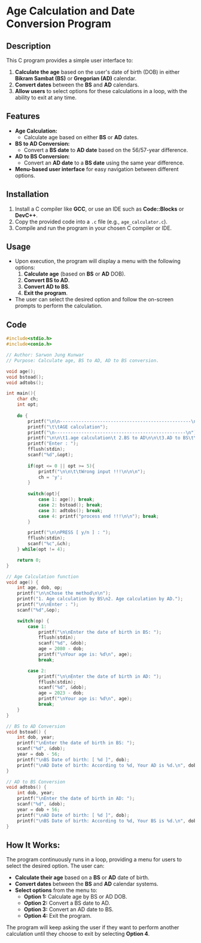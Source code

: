 # Age Calculation and Date Conversion Program

## Description
This C program provides a simple user interface to:
1. **Calculate the age** based on the user's date of birth (DOB) in either **Bikram Sambat (BS)** or **Gregorian (AD)** calendar.
2. **Convert dates** between the **BS** and **AD** calendars.
3. **Allow users** to select options for these calculations in a loop, with the ability to exit at any time.

## Features
- **Age Calculation:**
  - Calculate age based on either **BS** or **AD** dates.
- **BS to AD Conversion:**
  - Convert a **BS date** to **AD date** based on the 56/57-year difference.
- **AD to BS Conversion:**
  - Convert an **AD date** to a **BS date** using the same year difference.
- **Menu-based user interface** for easy navigation between different options.

## Installation
1. Install a C compiler like **GCC**, or use an IDE such as **Code::Blocks** or **DevC++**.
2. Copy the provided code into a `.c` file (e.g., `age_calculator.c`).
3. Compile and run the program in your chosen C compiler or IDE.

## Usage
- Upon execution, the program will display a menu with the following options:
  1. **Calculate age** (based on **BS** or **AD** DOB).
  2. **Convert BS to AD**.
  3. **Convert AD to BS**.
  4. **Exit the program**.
- The user can select the desired option and follow the on-screen prompts to perform the calculation.

## Code
```c
#include<stdio.h>
#include<conio.h>

// Author: Sarwon Jung Kunwar
// Purpose: Calculate age, BS to AD, AD to BS conversion.

void age();
void bstoad();
void adtobs();

int main(){
    char ch;
    int opt;
    
    do {
        printf("\n\n-------------------------------------------------\n");
        printf("\t\tAGE calculation");
        printf("\n-------------------------------------------------\n");
        printf("\n\n\t1.age calculation\t 2.BS to AD\n\n\t3.AD to BS\t\t 4.Exit\n\n");
        printf("Enter : ");
        fflush(stdin);
        scanf("%d",&opt);
        
        if(opt <= 0 || opt >= 5){
            printf("\n\n\t\tWrong input !!!\n\n\n");
            ch = 'y';
        }
        
        switch(opt){
            case 1: age(); break;
            case 2: bstoad(); break;
            case 3: adtobs(); break;
            case 4: printf("process end !!!\n\n"); break;
        }

        printf("\n\nPRESS [ y/n ] : ");
        fflush(stdin);
        scanf("%c",&ch);
    } while(opt != 4);

    return 0;
}

// Age Calculation function
void age() {
    int age, dob, op;
    printf("\n\nChose the method\n\n");
    printf("1. Age calculation by BS\n2. Age calculation by AD.");
    printf("\n\nEnter : ");
    scanf("%d",&op);

    switch(op) {
        case 1:
            printf("\n\nEnter the date of birth in BS: ");
            fflush(stdin);
            scanf("%d", &dob);
            age = 2080 - dob;
            printf("\nYour age is: %d\n", age);
            break;

        case 2:
            printf("\n\nEnter the date of birth in AD: ");
            fflush(stdin);
            scanf("%d", &dob);
            age = 2023 - dob;
            printf("\nYour age is: %d\n", age);
            break;
    }
}

// BS to AD Conversion
void bstoad() {
    int dob, year;
    printf("\nEnter the date of birth in BS: ");
    scanf("%d", &dob);
    year = dob - 56;
    printf("\nBS Date of birth: [ %d ]", dob);
    printf("\nAD Date of birth: According to %d, Your AD is %d.\n", dob, year);
}

// AD to BS Conversion
void adtobs() {
    int dob, year;
    printf("\nEnter the date of birth in AD: ");
    scanf("%d", &dob);
    year = dob + 56;
    printf("\nAD Date of birth: [ %d ]", dob);
    printf("\nBS Date of birth: According to %d, Your BS is %d.\n", dob, year);
}


```

## How It Works:
The program continuously runs in a loop, providing a menu for users to select the desired option. The user can:

- **Calculate their age** based on a **BS** or **AD** date of birth.
- **Convert dates** between the **BS** and **AD** calendar systems.
- **Select options** from the menu to:
  - **Option 1:** Calculate age by BS or AD DOB.
  - **Option 2:** Convert a BS date to AD.
  - **Option 3:** Convert an AD date to BS.
  - **Option 4:** Exit the program.

The program will keep asking the user if they want to perform another calculation until they choose to exit by selecting **Option 4**.
